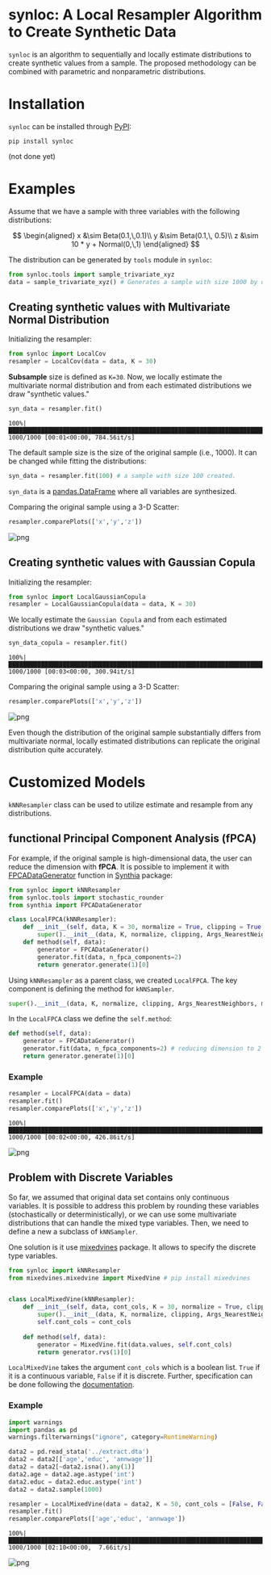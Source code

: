 # synloc: A Local Resampler Algorithm to Create Synthetic Data

`synloc` is an algorithm to sequentially and locally estimate distributions to create synthetic values from a sample. The proposed methodology can be combined with parametric and nonparametric distributions. 

# Installation

`synloc` can be installed through [PyPI](https://pypi.org/):

```
pip install synloc
```
(not done yet)
# Examples

Assume that we have a sample with three variables with the following distributions:

$$
\begin{aligned}
x &\sim Beta(0.1,\,0.1)\\
y &\sim Beta(0.1,\, 0.5)\\
z &\sim 10 * y + Normal(0,\,1)
\end{aligned}
$$

The distribution can be generated by `tools` module in `synloc`:


```python
from synloc.tools import sample_trivariate_xyz
data = sample_trivariate_xyz() # Generates a sample with size 1000 by default. 
```

## Creating synthetic values with Multivariate Normal Distribution

Initializing the resampler:


```python
from synloc import LocalCov
resampler = LocalCov(data = data, K = 30)
```

**Subsample** size is defined as `K=30`. Now, we locally estimate the multivariate normal distribution and from each estimated distributions we draw "synthetic values."


```python
syn_data = resampler.fit() 
```

    100%|███████████████████████████████████████████████████████████████████████████████████████████████████████████| 1000/1000 [00:01<00:00, 784.56it/s]
    

The default sample size is the size of the original sample (i.e., 1000). It can be changed while fitting the distributions:

```python
syn_data = resampler.fit(100) # a sample with size 100 created.
```


`syn_data` is a [pandas.DataFrame](https://pandas.pydata.org/docs/reference/api/pandas.DataFrame.html) where all variables are synthesized. 

Comparing the original sample using a 3-D Scatter:


```python
resampler.comparePlots(['x','y','z'])
```


    
![png](README_files/README_7_0.png)
    


## Creating synthetic values with Gaussian Copula

Initializing the resampler:


```python
from synloc import LocalGaussianCopula
resampler = LocalGaussianCopula(data = data, K = 30)
```

We locally estimate the `Gaussian Copula` and from each estimated distributions we draw "synthetic values."


```python
syn_data_copula = resampler.fit() 
```

    100%|███████████████████████████████████████████████████████████████████████████████████████████████████████████| 1000/1000 [00:03<00:00, 300.94it/s]
    

Comparing the original sample using a 3-D Scatter:


```python
resampler.comparePlots(['x','y','z'])
```

![png](README_files/README_13_0.png)

Even though the distribution of the original sample substantially differs from multivariate normal, locally estimated distributions can replicate the original distribution quite accurately. 

# Customized Models

`kNNResampler` class can be used to utilize estimate and resample from any distributions. 

## functional Principal Component Analysis (fPCA)

For example, if the original sample is high-dimensional data, the user can reduce the dimension with **fPCA**. It is possible to implement it with [FPCADataGenerator](https://dmey.github.io/synthia/fpca.html) function in [Synthia](https://github.com/dmey/synthia) package:


```python
from synloc import kNNResampler
from synloc.tools import stochastic_rounder
from synthia import FPCADataGenerator

class LocalFPCA(kNNResampler):
    def __init__(self, data, K = 30, normalize = True, clipping = True, Args_NearestNeighbors = {}):
        super().__init__(data, K, normalize, clipping, Args_NearestNeighbors, method = self.method)
    def method(self, data):
        generator = FPCADataGenerator()
        generator.fit(data, n_fpca_components=2)
        return generator.generate(1)[0]
```

Using `kNNResampler` as a parent class, we created `LocalFPCA`. The key component is defining the method for `kNNSampler`. 

```python
super().__init__(data, K, normalize, clipping, Args_NearestNeighbors, method = self.method)
```

In the `LocalFPCA` class we define the `self.method`:

```python
def method(self, data):
    generator = FPCADataGenerator()
    generator.fit(data, n_fpca_components=2) # reducing dimension to 2
    return generator.generate(1)[0]
```


### Example


```python
resampler = LocalFPCA(data = data)
resampler.fit()
resampler.comparePlots(['x','y','z'])
```

    100%|███████████████████████████████████████████████████████████████████████████████████████████████████████████| 1000/1000 [00:02<00:00, 426.86it/s]
    


    
![png](README_files/README_17_1.png)
    


## Problem with Discrete Variables

So far, we assumed that original data set contains only continuous variables. It is possible to address this problem by rounding these variables (stochastically or deterministically), or we can use some multivariate distributions that can handle the mixed type variables. Then, we need to define a new a subclass of `kNNSampler`. 

One solution is it use [mixedvines](https://github.com/asnelt/mixedvines) package. It allows to specify the discrete type variables. 


```python
from synloc import kNNResampler
from mixedvines.mixedvine import MixedVine # pip install mixedvines


class LocalMixedVine(kNNResampler):
    def __init__(self, data, cont_cols, K = 30, normalize = True, clipping = True, Args_NearestNeighbors = {}):
        super().__init__(data, K, normalize, clipping, Args_NearestNeighbors, method = self.method)
        self.cont_cols = cont_cols
    
    def method(self, data):
        generator = MixedVine.fit(data.values, self.cont_cols)
        return generator.rvs(1)[0]
```

`LocalMixedVine` takes the argument `cont_cols` which is a boolean list. `True` if it is a continuous variable, `False` if it is discrete. Further, specification can be done following the [documentation](https://mixedvines.readthedocs.io/en/latest/). 

### Example


```python
import warnings
import pandas as pd
warnings.filterwarnings("ignore", category=RuntimeWarning) 

data2 = pd.read_stata('../extract.dta')
data2 = data2[['age','educ', 'annwage']]
data2 = data2[~data2.isna().any(1)]
data2.age = data2.age.astype('int')
data2.educ = data2.educ.astype('int')
data2 = data2.sample(1000)

resampler = LocalMixedVine(data = data2, K = 50, cont_cols = [False, False, True])
resampler.fit()
resampler.comparePlots(['age','educ', 'annwage'])
```

    100%|████████████████████████████████████████████████████████████████████████████████████████████████████████████| 1000/1000 [02:10<00:00,  7.66it/s]
    


    
![png](README_files/README_21_1.png)
